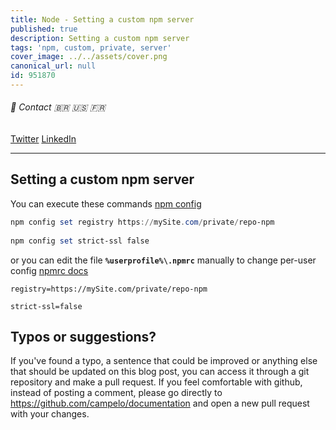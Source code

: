 ```yaml
---
title: Node - Setting a custom npm server
published: true
description: Setting a custom npm server
tags: 'npm, custom, private, server'
cover_image: ../../assets/cover.png
canonical_url: null
id: 951870
---
```


###### :postbox: Contact :brazil: :us: :fr:

[Twitter](https://twitter.com/campelo87)
[LinkedIn](https://www.linkedin.com/in/flavio-campelo/?locale=en_US)

---

## Setting a custom npm server

You can execute these commands [npm config](https://docs.npmjs.com/cli/v8/using-npm/config)

```PowerShell
npm config set registry https://mySite.com/private/repo-npm
 
npm config set strict-ssl false
```

or you can edit the file **```%userprofile%\.npmrc```** manually to change per-user config [npmrc docs](https://docs.npmjs.com/cli/v8/configuring-npm/npmrc)

```
registry=https://mySite.com/private/repo-npm
  
strict-ssl=false
```

## Typos or suggestions?

If you've found a typo, a sentence that could be improved or anything else that should be updated on this blog post, you can access it through a git repository and make a pull request. If you feel comfortable with github, instead of posting a comment, please go directly to https://github.com/campelo/documentation and open a new pull request with your changes.
